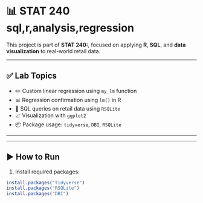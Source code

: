 # 📊 STAT 240 sql,r,analysis,regression

This project is part of **STAT 240:**, focused on applying **R**, **SQL**, and **data visualization** to real-world retail data.

---

## ✅ Lab Topics

- ✏️ Custom linear regression using `my_lm` function
- 📊 Regression confirmation using `lm()` in R
- 🛒 SQL queries on retail data using `RSQLite`
- 📈 Visualization with `ggplot2`
- 📦 Package usage: `tidyverse`, `DBI`, `RSQLite`

---


---

## ▶️ How to Run

1. Install required packages:

```r
install.packages("tidyverse")
install.packages("RSQLite")
install.packages("DBI")
